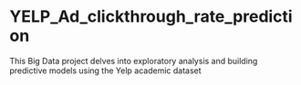 # YELP_Ad_clickthrough_rate_prediction
This Big Data project delves into exploratory analysis and building predictive models using the Yelp academic dataset
